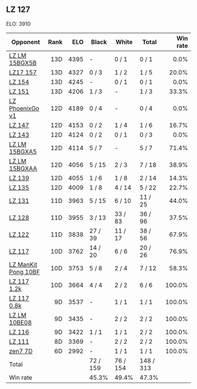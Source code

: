 ## LZ 127 ##

ELO: 3910

Opponent | Rank | ELO | Black | White | Total | Win rate
---------|-----:|----:|-------|-------|-------|-------:
[LZ LM 15BGX5B](LZ%20LM%2015BGX5B.md) | 13D | 4395 | - | 0 / 1 | 0 / 1 | 0.0%
[LZ17 157](LZ17%20157.md) | 13D | 4327 | 0 / 3 | 1 / 2 | 1 / 5 | 20.0%
[LZ 154](LZ%20154.md) | 13D | 4245 | - | 0 / 1 | 0 / 1 | 0.0%
[LZ 151](LZ%20151.md) | 13D | 4206 | 1 / 3 | - | 1 / 3 | 33.3%
[LZ PhoenixGo v1](LZ%20PhoenixGo%20v1.md) | 12D | 4189 | 0 / 4 | - | 0 / 4 | 0.0%
[LZ 147](LZ%20147.md) | 12D | 4153 | 0 / 2 | 1 / 4 | 1 / 6 | 16.7%
[LZ 143](LZ%20143.md) | 12D | 4124 | 0 / 2 | 0 / 1 | 0 / 3 | 0.0%
[LZ LM 15BGXA5](LZ%20LM%2015BGXA5.md) | 12D | 4114 | 5 / 7 | - | 5 / 7 | 71.4%
[LZ LM 15BGXAA](LZ%20LM%2015BGXAA.md) | 12D | 4056 | 5 / 15 | 2 / 3 | 7 / 18 | 38.9%
[LZ 139](LZ%20139.md) | 12D | 4055 | 1 / 6 | 1 / 8 | 2 / 14 | 14.3%
[LZ 135](LZ%20135.md) | 12D | 4009 | 1 / 8 | 4 / 14 | 5 / 22 | 22.7%
[LZ 131](LZ%20131.md) | 11D | 3963 | 5 / 15 | 6 / 10 | 11 / 25 | 44.0%
[LZ 128](LZ%20128.md) | 11D | 3955 | 3 / 13 | 33 / 83 | 36 / 96 | 37.5%
[LZ 122](LZ%20122.md) | 11D | 3838 | 27 / 39 | 11 / 17 | 38 / 56 | 67.9%
[LZ 117](LZ%20117.md) | 10D | 3762 | 14 / 20 | 6 / 6 | 20 / 26 | 76.9%
[LZ ManKit Pong 10BF](LZ%20ManKit%20Pong%2010BF.md) | 10D | 3753 | 5 / 8 | 2 / 4 | 7 / 12 | 58.3%
[LZ 117 1.2k](LZ%20117%201.2k.md) | 10D | 3664 | 4 / 4 | 2 / 2 | 6 / 6 | 100.0%
[LZ 117 0.8k](LZ%20117%200.8k.md) | 9D | 3537 | - | 1 / 1 | 1 / 1 | 100.0%
[LZ LM 10BE08](LZ%20LM%2010BE08.md) | 9D | 3435 | - | 2 / 2 | 2 / 2 | 100.0%
[LZ 116](LZ%20116.md) | 9D | 3422 | 1 / 1 | 1 / 1 | 2 / 2 | 100.0%
[LZ 111](LZ%20111.md) | 8D | 3369 | - | 2 / 2 | 2 / 2 | 100.0%
[zen7 7D](zen7%207D.md) | 6D | 2992 | - | 1 / 1 | 1 / 1 | 100.0%
Total | | | 72 / 159 | 76 / 154 | 148 / 313 | 
Win rate| | | 45.3% | 49.4% | 47.3% | 

